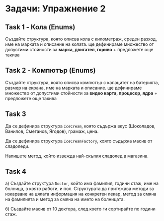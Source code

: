 # Задачи: Упражнение 2

## Task 1 - Кола (Enums)

Създайте структура, която описва кола с километраж, среден разход, име на марката и описание на колата.
ще дефинираме множество от допустими стойности за **марка, двигател, гориво** + предложете още такива

## Task 2 - Компютър (Enums)

Създайте структура, която описва компютър с капацитет на батерията, размер на екрана, име на марката и описание.
ще дефинираме множество от допустими стойности за **видео карта, процесор, ядра** + предложете още такива

## Task 3

Да се дефинира структура `IceCream`, която съдържа вкус (Шоколадов, Ванилов, Сметанов, Ягодов), грамаж, цена.

Да се дефинира структура `IceCreamFactory`, която съдържа масив от сладоледи.

Напишете метод, който извежда най-скъпия сладолед в магазина.

## Task 4

а) Създайте структура `Doctor`, който има фамилия, години стаж, име на болница, в която работи, и пол.
Структурата да притежава методи за изкарване на цялата информация на конкретен лекар, метод за
смяна на фамилията и метод за смяна на името на болницата.

б) Създайте масив от 10 доктора, след което ги сортирайте по години стаж.

